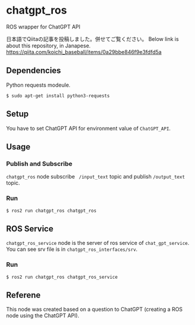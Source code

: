 # chatgpt_ros
ROS wrapper for ChatGPT API

日本語でQiitaの記事を投稿しました。併せてご覧ください。
Below link is about this repository, in Janapese.
https://qiita.com/koichi_baseball/items/0a29bbe846f9e3fdfd5a

## Dependencies
Python requests modeule.

```
$ sudo apt-get install python3-requests
```

## Setup
You have to set ChatGPT API for environment value of `ChatGPT_API`.

## Usage
### Publish and Subscribe
`chatgpt_ros` node subscribe ` /input_text` topic and publish `/output_text` topic.

### Run

```
$ ros2 run chatgpt_ros chatgpt_ros
```

## ROS Service
`chatgpt_ros_service` node is the server of ros service of `chat_gpt_service`.
You can see srv file is in `chatgpt_ros_interfaces/srv`.

### Run

```
$ ros2 run chatgpt_ros chatgpt_ros_service
```

## Referene
This node was created based on a question to ChatGPT (creating a ROS node using the ChatGPT API).
